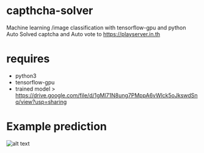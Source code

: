 # capthcha-solver
Machine learning /image classification with tensorflow-gpu and python
Auto Solved captcha and Auto vote to https://playserver.in.th

# requires
- python3
- tensorflow-gpu
- trained model > https://drive.google.com/file/d/1gMl71N8ung7PMppA6vWlck5oJkswdSnq/view?usp=sharing

# Example prediction
![alt text](https://www.img.in.th/images/9c982d8e1f2841a273ce1b4059bd61d7.jpg)
